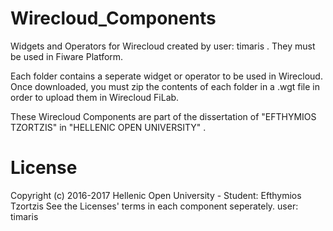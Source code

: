 # Wirecloud_Components
Widgets and Operators for Wirecloud created by user: timaris .
They must be used in Fiware Platform.

Each folder contains a seperate widget or operator to be used in Wirecloud. Once downloaded, you must zip the contents of each folder in a .wgt file in order to upload them in Wirecloud FiLab.

These Wirecloud Components are part of the dissertation of "EFTHYMIOS TZORTZIS" in "HELLENIC OPEN UNIVERSITY" .

# License
Copyright (c) 2016-2017 Hellenic Open University - Student: Efthymios Tzortzis
See the Licenses' terms in each component seperately.
user: timaris <e-tim AT otenet DOT gr>

